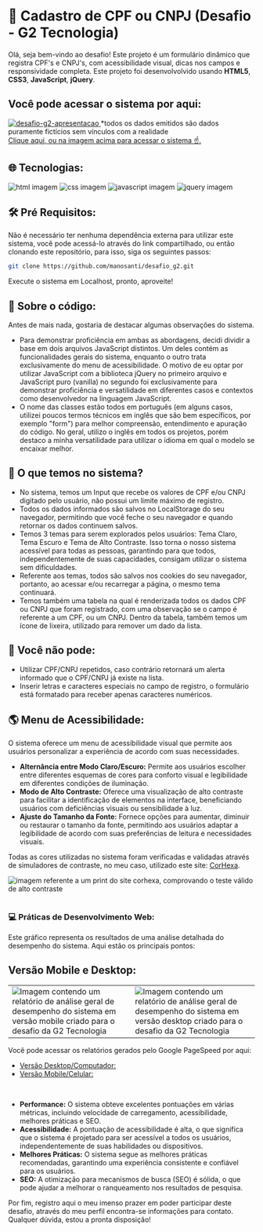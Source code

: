 # 🪪 Cadastro de CPF ou CNPJ (Desafio - G2 Tecnologia)

Olá, seja bem-vindo ao desafio! Este projeto é um formulário dinâmico que registra CPF's e CNPJ's, com acessibilidade visual, dicas nos campos e responsividade completa.
Este projeto foi desenvolvolvido usando <strong>HTML5</strong>, <strong>CSS3</strong>, <strong>JavaScript</strong>, <strong>jQuery</strong>.

## Você pode acessar o sistema por aqui:

<a href="https://desafio-g2.vercel.app/">![desafio-g2-apresentacao](https://github.com/manosanti/desafio_g2/assets/100389856/728d9d0f-542e-4d6e-b32e-44ad451b95b4)
</a>
*todos os dados emitidos são dados puramente fictícios sem vínculos com a realidade <br>
<a href="https://desafio-g2.vercel.app/">Clique aqui, ou na imagem acima para acessar o sistema ☝️.</a>

## 🌐 Tecnologias:
<div class="d-flex">
 <img src="https://camo.githubusercontent.com/5e7e215d9ff3a7c2e96d09232c11b2205565c841d1129dd2185ebd967284121f/68747470733a2f2f696d672e736869656c64732e696f2f62616467652f68746d6c352d2532334533344632362e7376673f7374796c653d666f722d7468652d6261646765266c6f676f3d68746d6c35266c6f676f436f6c6f723d7768697465" alt="html imagem" />
 <img src="https://camo.githubusercontent.com/6531a4161596e3d9fdab3d0499a7b7ce5c5c8b568be219f3e9707af042e575d2/68747470733a2f2f696d672e736869656c64732e696f2f62616467652f637373332d2532333135373242362e7376673f7374796c653d666f722d7468652d6261646765266c6f676f3d63737333266c6f676f436f6c6f723d7768697465" alt="css imagem" />
 <img src="https://camo.githubusercontent.com/53ec2e58e03ba275d9b3a386abd96a243cf744a1a7121bdf8262fc8ae6ebc335/68747470733a2f2f696d672e736869656c64732e696f2f62616467652f6a6176617363726970742d2532333332333333302e7376673f7374796c653d666f722d7468652d6261646765266c6f676f3d6a617661736372697074266c6f676f436f6c6f723d253233463744463145" alt="javascript imagem" />
  <img src="https://camo.githubusercontent.com/a57a9d81e0d6ff9eb70a3ed5f41916038f384f1965688ddb4ccfeaf6da5c2eef/68747470733a2f2f696d672e736869656c64732e696f2f62616467652f6a71756572792d2532333037363941442e7376673f7374796c653d666f722d7468652d6261646765266c6f676f3d6a7175657279266c6f676f436f6c6f723d7768697465" alt="jquery imagem" />
</div>

## 🛠️ Pré Requisitos:

Não é necessário ter nenhuma dependência externa para utilizar este sistema, você pode acessá-lo através do link compartilhado, ou então clonando este repositório, para isso, siga os seguintes passos:

```bash
git clone https://github.com/manosanti/desafio_g2.git
```

Execute o sistema em Localhost, pronto, aproveite!

## 📝 Sobre o código:

Antes de mais nada, gostaria de destacar algumas observações do sistema.

<ul>
 <li>Para demonstrar proficiência em ambas as abordagens, decidi dividir a base em dois arquivos JavaScript distintos. Um deles contém as funcionalidades gerais do sistema, enquanto o outro trata exclusivamente do menu de acessibilidade. O motivo de eu optar por utilizar JavaScript com a biblioteca jQuery no primeiro arquivo e JavaScript puro (vanilla) no segundo foi exclusivamente para demonstrar proficiência e versatilidade em diferentes casos e contextos como desenvolvedor na linguagem JavaScript.</li>
 <li>O nome das classes estão todos em português (em alguns casos, utilizei poucos termos técnicos em inglês que são bem específicos, por exemplo "form") para melhor compreensão, entendimento e apuração do código. No geral, utilizo o inglês em todos os projetos, porém destaco a minha versatilidade para utilizar o idioma em qual o modelo se encaixar melhor.</li>
</ul>

## 🔎 O que temos no sistema?

<ul>
 <li>No sistema, temos um Input que recebe os valores de CPF e/ou CNPJ digitado pelo usuário, não possui um limite máximo de registro.</li>
<li>Todos os dados informados são salvos no LocalStorage do seu navegador, permitindo que você feche o seu navegador e quando retornar os dados continuem salvos.</li>
<li>Temos 3 temas para serem explorados pelos usuários: Tema Claro, Tema Escuro e Tema de Alto Contraste. Isso torna o nosso sistema acessível para todas as pessoas, garantindo para que todos, independentemente de suas capacidades, consigam utilizar o sistema sem dificuldades.</li>
 <li>Referente aos temas, todos são salvos nos cookies do seu navegador, portanto, ao acessar e/ou recarregar a página, o mesmo tema continuará.</li>
 <li>Temos também uma tabela na qual é renderizada todos os dados CPF ou CNPJ que foram registrado, com uma observação se o campo é referente a um CPF, ou um CNPJ. Dentro da tabela, também temos um ícone de lixeira, utilizado para remover um dado da lista.</li>
</ul>


## 🚫 Você não pode:

<ul>
 <li>Utilizar CPF/CNPJ repetidos, caso contrário retornará um alerta informado que o CPF/CNPJ já existe na lista.</li>
<li>Inserir letras e caracteres especiais no campo de registro, o formulário está formatado para receber apenas caracteres numéricos.</li>
</ul>

## 🌎 Menu de Acessibilidade:
O sistema oferece um menu de acessibilidade visual que permite aos usuários personalizar a experiência de acordo com suas necessidades.

<ul>
 <li><strong>Alternância entre Modo Claro/Escuro:</strong> Permite aos usuários escolher entre diferentes esquemas de cores para conforto visual e legibilidade em diferentes condições de iluminação.</li>
<li><strong>Modo de Alto Contraste:</strong> Oferece uma visualização de alto contraste para facilitar a identificação de elementos na interface, beneficiando usuários com deficiências visuais ou sensibilidade à luz.</li>
<li><strong>Ajuste do Tamanho da Fonte:</strong> Fornece opções para aumentar, diminuir ou restaurar o tamanho da fonte, permitindo aos usuários adaptar a legibilidade de acordo com suas preferências de leitura e necessidades visuais.</li>
</ul>

Todas as cores utilizadas no sistema foram verificadas e validadas através de simuladores de contraste, no meu caso, utilizado este site: <a href="https://corhexa.com/verificador-contraste">CorHexa</a>.
<table>
 <tr>
  <img src="https://github.com/manosanti/desafio_g2/assets/100389856/1c512cdc-3901-4914-b30c-7967f9f63e75" alt="imagem referente a um print do site corhexa, comprovando o teste válido de alto contraste" />
 </tr>
</table>

### 💻 Práticas de Desenvolvimento Web:
Este gráfico representa os resultados de uma análise detalhada do desempenho do sistema. Aqui estão os principais pontos:

## Versão Mobile e Desktop:

<table>
  <tr>
    <td><img src="https://github.com/manosanti/desafio_g2/assets/100389856/5cf2f5da-9534-4002-8171-8d471b27be30" alt="Imagem contendo um relatório de análise geral de desempenho do sistema em versão mobile criado para o desafio da G2 Tecnologia"></td>
    <td><img src="https://github.com/manosanti/desafio_g2/assets/100389856/fe8d3b03-7eb4-41e1-95b3-910c2206f0f4" alt="Imagem contendo um relatório de análise geral de desempenho do sistema em versão desktop criado para o desafio da G2 Tecnologia"></td>
  </tr>
</table>

Você pode acessar os relatórios gerados pelo Google PageSpeed por aqui:
<ul>
 <li><a href="https://pagespeed.web.dev/analysis/https-desafio-g2-vercel-app/gx90q5vbl4?form_factor=desktop">Versão Desktop/Computador:</a></li>
 <li><a href="https://pagespeed.web.dev/analysis/https-desafio-g2-vercel-app/gx90q5vbl4?form_factor=mobile">Versão Mobile/Celular:</a></li>
</ul>
<br>
<ul>
 <li><strong>Performance:</strong> O sistema obteve excelentes pontuações em várias métricas, incluindo velocidade de carregamento, acessibilidade, melhores práticas e SEO.</li>
 <li><strong>Acessibilidade:</strong> A pontuação de acessibilidade é alta, o que significa que o sistema é projetado para ser acessível a todos os usuários, independentemente de suas habilidades ou dispositivos.</li>
 <li><strong>Melhores Práticas:</strong> O sistema segue as melhores práticas recomendadas, garantindo uma experiência consistente e confiável para os usuários.</li>
 <li><strong>SEO:</strong> A otimização para mecanismos de busca (SEO) é sólida, o que pode ajudar a melhorar o ranqueamento nos resultados de pesquisa.</li>
</ul>

Por fim, registro aqui o meu imenso prazer em poder participar deste desafio, através do meu perfil encontra-se informações para contato. Qualquer dúvida, estou a pronta disposição!
